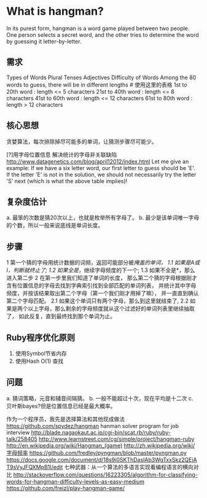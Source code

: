 What is hangman?
===============================
In its purest form, hangman is a word game played between two people. One person selects a secret word, and the other tries to determine the word by guessing it letter-by-letter.

需求
-------------------------------
Types of Words
Plural
Tenses
Adjectives
Difficulty of Words
Among the 80 words to guess, there will be in different lengths # 使用这里的表格
1st to 20th word : length <= 5 characters
21st to 40th word : length <= 8 characters
41st to 60th word : length <= 12 characters
61st to 80th word : length > 12 characters

核心思想
-------------------------------
贪婪算法，每次排除掉尽可能多的单词，让猜测步骤尽可能少。

[?]用字母位置信息 解决统计的字母非关联缺陷
http://www.datagenetics.com/blog/april12012/index.html
Let me give an example: If we have a six letter word, our first letter to guess should be 'E'. If the letter 'E' is not in the solution, we should not necessarily try the letter 'S' next (which is what the above table implies)!

复杂度估计
-------------------------------
a. 最笨的次数是猜20次以上，也就是枚举所有字母了。
b. 最少是该单词唯一字母的个数，所以一般来说底线是单词长度。

步骤
-------------------------------
1
第一个猜的字母用统计数据的词频，返回可能部分被*掩盖的单词，
1.1 如果是A或I，判断就终止了;
1.2 如果全是*，继续字母频度的下一个;
1.3 如果不全是*，那么进入第二步
2
在第一步里我们知道了单词的长度，
那么第二个猜的字母根据刚才含有位置信息的字母去找到字典索引找到全部匹配的单词列表，
并统计其中字母频度，并按该结果取出第二个字母（第一个我们刚才用掉了嘛），
并一直直到确认第二个字母匹配。
2.1 如果这个单词只有两个字母，那么到这里就结束了,
2.2
如果是两个以上字母，那么剩余的字母频度就从这个过滤好的单词列表里继续抽取了，
如此反复，直到最终找到那个单词为止。

Ruby程序优化原则
-------------------------------
1. 使用Symbol节省内存
2. 使用Hash O(1) 查找


问题
-------------------------------
a. 猜词策略，元音和辅音间隔猜。
b. 一般不能超过十次，现在平均是十二次
c. 贝叶斯bayes?但是位置信息已经是最大概率。


作为一个程序员，我先是选择算法和其他现成做法
https://github.com/spydez/hangman hanman solver program for job interview
http://blade.nagaokaut.ac.jp/cgi-bin/scat.rb/ruby/ruby-talk/258405
http://www.learnstreet.com/cg/simple/project/hangman-ruby
http://en.wikipedia.org/wiki/Hangman_(game)
http://zh.wikipedia.org/wiki/字母频率
https://github.com/fredley/pyngman/blob/master/pyngman.py
https://docs.google.com/document/d/18s9i0SKThDasIAb3WgTxxSkz2QEjAT9sVyJFQXMpB1I/edit 七种武器：从一个算法的多语言实现看编程语言的横向对比
http://stackoverflow.com/questions/16223305/algorithm-for-classifying-words-for-hangman-difficulty-levels-as-easy-medium
https://github.com/freizl/play-hangman-game/

